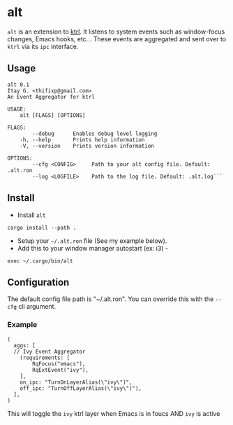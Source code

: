 # alt

`alt` is an extension to [ktrl](https://github.com/ItayGarin/ktrl). 
It listens to system events such as window-focus changes, Emacs hooks, etc...
These events are aggregated and sent over to `ktrl` via its `ipc` interface.

## Usage

```
alt 0.1
Itay G. <thifixp@gmail.com>
An Event Aggregator for ktrl

USAGE:
    alt [FLAGS] [OPTIONS]

FLAGS:
        --debug      Enables debug level logging
    -h, --help       Prints help information
    -V, --version    Prints version information

OPTIONS:
        --cfg <CONFIG>     Path to your alt config file. Default: .alt.ron
        --log <LOGFILE>    Path to the log file. Default: .alt.log```
```

## Install

- Install `alt`

```
cargo install --path .
```

- Setup your `~/.alt.ron` file (See my example below).
- Add this to your window manager autostart (ex: i3) -

```
exec ~/.cargo/bin/alt
```

## Configuration

The default config file path is "~/.alt.ron". 
You can override this with the `--cfg` cli argument.

### Example

```
(
  aggs: [
  // Ivy Event Aggregator
    (requirements: [
        RqFocus("emacs"),
        RqExtEvent("ivy"),
    ],
    on_ipc: "TurnOnLayerAlias(\"ivy\")",
    off_ipc: "TurnOffLayerAlias(\"ivy\")"),
  ],
)
```

This will toggle the `ivy` ktrl layer when Emacs is in foucs AND `ivy` is active
